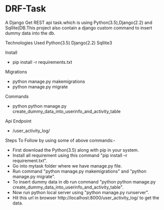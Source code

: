 # DRF-Task
A Django Get REST api  task.which is using Python(3.5),Django(2.2) and Sqllite(DB.This project also contain a django custom command to insert dummy data into the db.

Technologies Used Python(3.5) Django(2.2) Sqllite3

Install

- pip install -r requirements.txt

Migrations

- python manage.py makemigrations
- python manage.py migrate

Commands

- python python manage.py create_dummy_data_into_userinfo_and_activity_table

Api Endpoint

- /user_activity_log/

Steps To Follow by using some of above commands:-
  - First download the Python(3.5) along with pip in your system.
  - Install all requirement using this command "pip install –r requirement.txt".
  - Go into mytask folder where we have manage.py file.
  - Run command "python manage.py makemigrations" and "python manage.py migrate".
  - To insert dummy data in db run command "python python manage.py create_dummy_data_into_userinfo_and_activity_table".
  - Now run python local server using "python manage.py runserver".
  - Hit this url in browser http://localhost:8000/user_activity_log/ to get the data.
